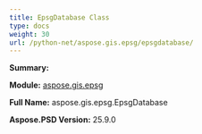 ```yaml
---
title: EpsgDatabase Class
type: docs
weight: 30
url: /python-net/aspose.gis.epsg/epsgdatabase/
---
```


**Summary:** 

**Module:** [aspose.gis.epsg](/psd/python-net/aspose.gis.epsg/)

**Full Name:** aspose.gis.epsg.EpsgDatabase

**Aspose.PSD Version:** 25.9.0



